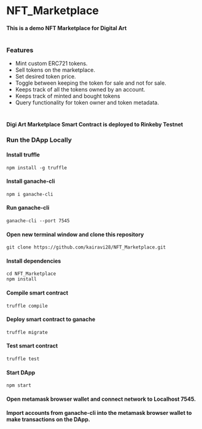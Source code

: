 # NFT_Marketplace
#### This is a demo NFT Marketplace for Digital Art
#
### Features
- Mint custom ERC721 tokens.
- Sell tokens on the marketplace.
- Set desired token price.
- Toggle between keeping the token for sale and not for sale.
- Keeps track of all the tokens owned by an account.
- Keeps track of minted and bought tokens
- Query functionality for token owner and token metadata.
#
#### Digi Art Marketplace Smart Contract is deployed to Rinkeby Testnet
### Run the DApp Locally
#### Install truffle
```
npm install -g truffle
```
#### Install ganache-cli
```
npm i ganache-cli
```
#### Run ganache-cli
```
ganache-cli --port 7545 
```
#### Open new terminal window and clone this repository
```
git clone https://github.com/kairavi28/NFT_Marketplace.git
```
#### Install dependencies
```
cd NFT_Marketplace
npm install
```
#### Compile smart contract
```
truffle compile
```
#### Deploy smart contract to ganache
```
truffle migrate
```
#### Test smart contract
```
truffle test
```
#### Start DApp
```
npm start
```
#### Open metamask browser wallet and connect network to Localhost 7545.
#### Import accounts from ganache-cli into the metamask browser wallet to make transactions on the DApp.